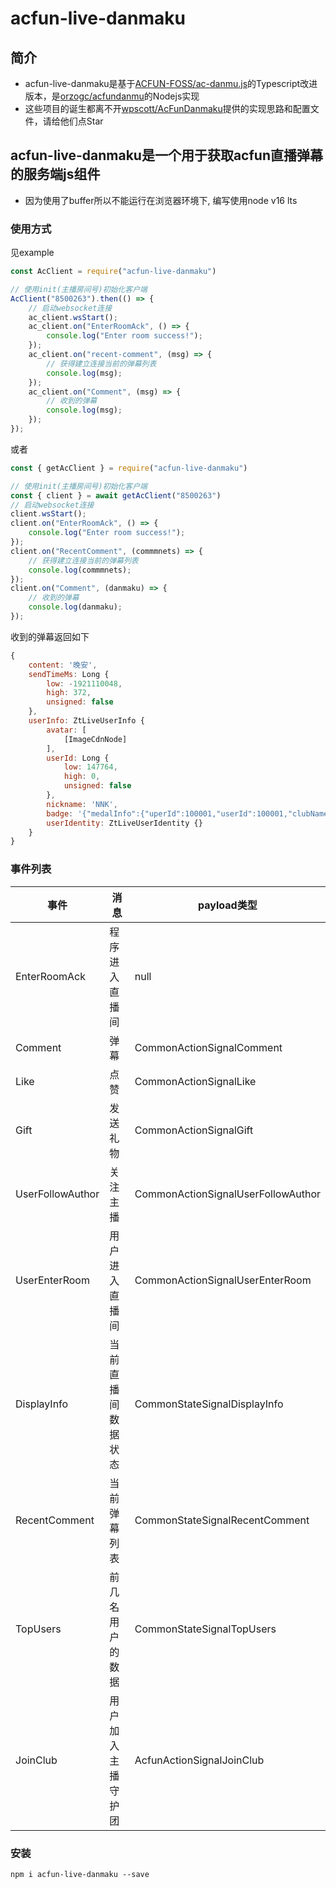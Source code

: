 # acfun-live-danmaku

## 简介

* acfun-live-danmaku是基于[ACFUN-FOSS/ac-danmu.js](https://github.com/ACFUN-FOSS/ac-danmu.js)的Typescript改进版本，是[orzogc/acfundanmu](https://github.com/orzogc/acfundanmu)的Nodejs实现
* 这些项目的诞生都离不开[wpscott/AcFunDanmaku](https://github.com/wpscott/AcFunDanmaku/tree/master/AcFunDanmu)提供的实现思路和配置文件，请给他们点Star

## acfun-live-danmaku是一个用于获取acfun直播弹幕的服务端js组件

* 因为使用了buffer所以不能运行在浏览器环境下, 编写使用node v16 lts

### 使用方式

见example
``` JavaScript
const AcClient = require("acfun-live-danmaku")

// 使用init(主播房间号)初始化客户端
AcClient("8500263").then(() => {
    // 启动websocket连接
    ac_client.wsStart();
    ac_client.on("EnterRoomAck", () => {
        console.log("Enter room success!");
    });
    ac_client.on("recent-comment", (msg) => {
        // 获得建立连接当前的弹幕列表
        console.log(msg);
    });
    ac_client.on("Comment", (msg) => {
        // 收到的弹幕
        console.log(msg);
    });
});
```

或者

``` JavaScript
const { getAcClient } = require("acfun-live-danmaku")

// 使用init(主播房间号)初始化客户端
const { client } = await getAcClient("8500263")
// 启动websocket连接
client.wsStart();
client.on("EnterRoomAck", () => {
    console.log("Enter room success!");
});
client.on("RecentComment", (commmnets) => {
    // 获得建立连接当前的弹幕列表
    console.log(commmnets);
});
client.on("Comment", (danmaku) => {
    // 收到的弹幕
    console.log(danmaku);
});
```

收到的弹幕返回如下

``` JavaScript
{
    content: '晚安',
    sendTimeMs: Long {
        low: -1921110048,
        high: 372,
        unsigned: false
    },
    userInfo: ZtLiveUserInfo {
        avatar: [
            [ImageCdnNode]
        ],
        userId: Long {
            low: 147764,
            high: 0,
            unsigned: false
        },
        nickname: 'NNK',
        badge: '{"medalInfo":{"uperId":100001,"userId":100001,"clubName":"蓝钻","level":100}}',
        userIdentity: ZtLiveUserIdentity {}
    }
}
```

### 事件列表

| 事件                | 消息                    | payload类型                        |
|---------------------|-------------------------|------------------------------------|
| EnterRoomAck          | 程序进入直播间        | null                              |
| Comment               | 弹幕                  | CommonActionSignalComment          |
| Like                  | 点赞                  | CommonActionSignalLike            |
| Gift                  | 发送礼物              | CommonActionSignalGift            |
| UserFollowAuthor      | 关注主播              | CommonActionSignalUserFollowAuthor |
| UserEnterRoom         | 用户进入直播间         | CommonActionSignalUserEnterRoom  |
| DisplayInfo           | 当前直播间数据状态     | CommonStateSignalDisplayInfo      |
| RecentComment         | 当前弹幕列表           | CommonStateSignalRecentComment   |
| TopUsers              | 前几名用户的数据       | CommonStateSignalTopUsers        |
| JoinClub              | 用户加入主播守护团     | AcfunActionSignalJoinClub        |

### 安装

 `npm i acfun-live-danmaku --save`
